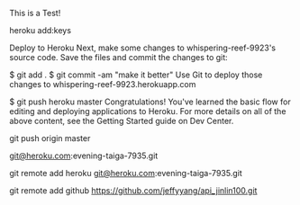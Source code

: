 This is a Test!

heroku add:keys


Deploy to Heroku
Next, make some changes to whispering-reef-9923's source code. Save the files and commit the changes to git:

$ git add .
  $ git commit -am "make it better"
Use Git to deploy those changes to whispering-reef-9923.herokuapp.com

$ git push heroku master
Congratulations! You've learned the basic flow for editing and deploying applications to Heroku. For more details on all of the above content, see the Getting Started guide on Dev Center.


git push origin master


git@heroku.com:evening-taiga-7935.git


git remote add heroku git@heroku.com:evening-taiga-7935.git

git remote add github https://github.com/jeffyyang/api_jinlin100.git